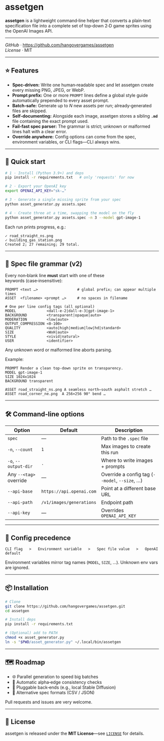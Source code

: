 # assetgen

**assetgen** is a lightweight command‑line helper that converts a plain‑text 
specification file into a complete set of top‑down 2‑D game sprites using the 
OpenAI Images API.

---

*GitHub ·* <https://github.com/hangovergames/assetgen>  
*License ·* MIT

---

## ⭐️ Features

* **Spec‑driven:** Write one human‑readable spec and let assetgen create every missing PNG, JPEG, or WebP.
* **Prompt prefix:** One or more `PROMPT` lines define a global style guide automatically prepended to every asset prompt.
* **Batch‑safe:** Generate up to *N* new assets per run; already‑generated files are skipped.
* **Self‑documenting:** Alongside each image, assetgen stores a sibling **`.md`** file containing the exact prompt used.
* **Fail‑fast spec parser:** The grammar is strict; unknown or malformed lines halt with a clear error.
* **Override anywhere:** Config options can come from the spec, environment variables, or CLI flags—CLI always wins.

---

## 🏃‍ Quick start

```bash
# 1 · Install (Python 3.9+) and deps
pip install -r requirements.txt   # only 'requests' for now

# 2 · Export your OpenAI key
export OPENAI_API_KEY="sk‑…"

# 3 · Generate a single missing sprite from your spec
python asset_generator.py assets.spec

# 4 · Create three at a time, swapping the model on the fly
python asset_generator.py assets.spec -n 3 --model gpt-image-1
```

Each run prints progress, e.g.:

```
✓ road_straight_ns.png
✓ building_gas_station.png
Created 2; 27 remaining; 29 total.
```

---

## 📑 Spec file grammar (v2)

Every non‑blank line **must** start with one of these keywords (case‑insensitive):

```
PROMPT <text …>                  # global prefix; can appear multiple times
ASSET  <filename> <prompt …>     # no spaces in filename

# One per line config tags (all optional)
MODEL              <dall-e-2|dall-e-3|gpt-image-1>
BACKGROUND         <transparent|opaque|auto>
MODERATION         <low|auto>
OUTPUT_COMPRESSION <0‑100>
QUALITY            <auto|high|medium|low|hd|standard>
SIZE               <WxH|auto>
STYLE              <vivid|natural>
USER               <identifier>
```

Any unknown word or malformed line aborts parsing.

Example:

```text
PROMPT Render a clean top‑down sprite on transparency.
MODEL gpt-image-1
SIZE 1024x1024
BACKGROUND transparent

ASSET road_straight_ns.png A seamless north–south asphalt stretch …
ASSET road_corner_ne.png  A 256×256 90° bend …
```

---

## 🛠 Command‑line options

| Option | Default | Description |
|--------|---------|-------------|
| `spec` | — | Path to the `.spec` file |
| `-n`, `--count` | `1` | Max images to create this run |
| `-o`, `--output-dir` | `.` | Where to write images + prompts |
| Any `--<tag>` override | — | Override a config tag (`--model`, `--size`, …) |
| `--api-base` | `https://api.openai.com` | Point at a different base URL |
| `--api-path` | `/v1/images/generations` | Endpoint path |
| `--api-key` | — | Overrides `OPENAI_API_KEY` |

---

## 🔄 Config precedence

```
CLI flag   >   Environment variable   >   Spec file value   >   OpenAI default
```

Environment variables mirror tag names (`MODEL`, `SIZE`, …). Unknown env vars are ignored.

---

## 📦 Installation

```bash
# Clone
git clone https://github.com/hangovergames/assetgen.git
cd assetgen

# Install deps
pip install -r requirements.txt

# (Optional) add to PATH
chmod +x asset_generator.py
ln -s "$PWD/asset_generator.py" ~/.local/bin/assetgen
```

---

## 🗺 Roadmap

- 🌐 Parallel generation to speed big batches
- 🚦 Automatic alpha‑edge consistency checks
- 🔌 Pluggable back‑ends (e.g., local Stable Diffusion)
- 📄 Alternative spec formats (CSV / JSON)

Pull requests and issues are very welcome.

---

## 📝 License

assetgen is released under the **MIT License**—see [`LICENSE`](LICENSE) for details.
